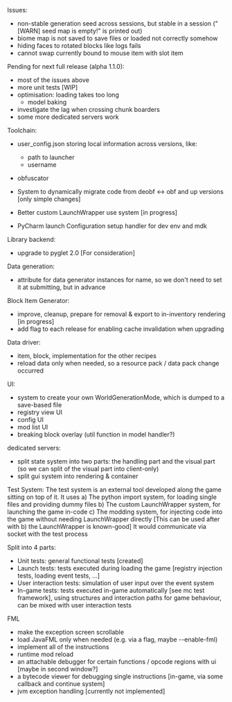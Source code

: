 

Issues:
- non-stable generation seed across sessions, but stable in a session ("[WARN] seed map is empty!" is printed out)
- biome map is not saved to save files or loaded not correctly somehow
- hiding faces to rotated blocks like logs fails
- cannot swap currently bound to mouse item with slot item


Pending for next full release (alpha 1.1.0):
- most of the issues above
- more unit tests [WIP]
- optimisation: loading takes too long
  - model baking
- investigate the lag when crossing chunk boarders
- some more dedicated servers work


Toolchain:
- user_config.json storing local information across versions, like:
    - path to launcher
    - username

- obfuscator
- System to dynamically migrate code from deobf <-> obf and up versions [only simple changes]

- Better custom LaunchWrapper use system [in progress]
- PyCharm launch Configuration setup handler for dev env and mdk

Library backend:
- upgrade to pyglet 2.0 [For consideration]

Data generation:
- attribute for data generator instances for name, so we don't need to set it at submitting, but in advance

Block Item Generator:
- improve, cleanup, prepare for removal & export to in-inventory rendering [in progress]
- add flag to each release for enabling cache invalidation when upgrading

Data driver:
- item, block, implementation for the other recipes
- reload data only when needed, so a resource pack / data pack change occurred

UI:
- system to create your own WorldGenerationMode, which is dumped to a save-based file
- registry view UI
- config UI
- mod list UI
- breaking block overlay (util function in model handler?)

dedicated servers:
- split state system into two parts: the handling part and the visual part
    (so we can split of the visual part into client-only)
- split gui system into rendering & container

Test System:
The test system is an external tool developed along the game sitting on top of it. It uses
a) The python import system, for loading single files and providing dummy files
b) The custom LaunchWrapper system, for launching the game in-code
c) The modding system, for injecting code into the game without needing LaunchWrapper directly
    [This can be used after with b) the LaunchWrapper is known-good]
    It would communicate via socket with the test process

Split into 4 parts:
- Unit tests: general functional tests [created]
- Launch tests: tests executed during loading the game [registry injection tests, loading event tests, ...]
- User interaction tests: simulation of user input over the event system
- In-game tests: tests executed in-game automatically [see mc test framework], using structures and interaction paths
    for game behaviour, can be mixed with user interaction tests


FML
- make the exception screen scrollable
- load JavaFML only when needed (e.g. via a flag, maybe --enable-fml)
- implement all of the instructions
- runtime mod reload
- an attachable debugger for certain functions / opcode regions with ui [maybe in second window?]
- a bytecode viewer for debugging single instructions [in-game, via some callback and continue system]
- jvm exception handling [currently not implemented]

